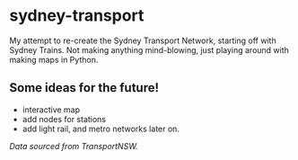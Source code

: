 # sydney-transport

My attempt to re-create the Sydney Transport Network, starting off with Sydney Trains. Not making anything mind-blowing, just playing around with making maps in Python.

Some ideas for the future!
-
-  interactive map
- add nodes for stations
- add light rail, and metro networks later on.

*Data sourced from TransportNSW.*
